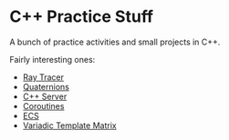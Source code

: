 # C++ Practice Stuff
A bunch of practice activities and small projects in C++.

Fairly interesting ones:
- [Ray Tracer](./mini_projects/ray_tracer/)
- [Quaternions](./mini_projects/quaternions%20and%20vectors/)
- [C++ Server](./mini_projects/cpp_server/)
- [Coroutines](./mini_projects/coroutines/)
- [ECS](./mini_projects/test_ecs/)
- [Variadic Template Matrix](./misc/matrices/)
